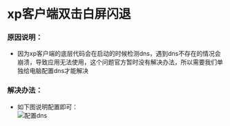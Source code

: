 # xp客户端双击白屏闪退

### 原因说明：
* 因为xp客户端的底层代码会在启动的时候检测dns，遇到dns不存在的情况会崩溃，导致应用无法使用，这个问题官方暂时没有解决办法，所以需要我们单独给电脑配置dns才能解决

### 解决办法：
* 如下图说明配置即可：<br/>
![配置dns](/image/c2/配置dns.png "Title")

